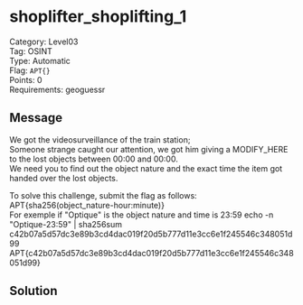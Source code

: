 # shoplifter_shoplifting_1

Category: Level03  
Tag: OSINT  
Type: Automatic  
Flag: `APT{}`  
Points: 0  
Requirements: geoguessr  

## Message
We got the videosurveillance of the train station;  
Someone strange caught our attention, we got him giving a MODIFY_HERE to the lost objects between 00:00 and 00:00.  
We need you to find out the object nature and the exact time the item got handed over the lost objects.

To solve this challenge, submit the flag as follows: APT{sha256(object_nature-hour:minute)}  
For exemple if "Optique" is the object nature and time is 23:59
echo -n "Optique-23:59" | sha256sum  
c42b07a5d57dc3e89b3cd4dac019f20d5b777d11e3cc6e1f245546c348051d99  
APT{c42b07a5d57dc3e89b3cd4dac019f20d5b777d11e3cc6e1f245546c348051d99}  

## Solution

